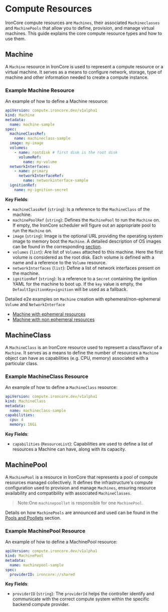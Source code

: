 # Compute Resources

IronCore compute resources are `Machines`, their associated `Machineclasses` and `MachinePools` that allow you to define, provision, and manage virtual machines. This guide explains the core compute resource types and how to use them.

## Machine

A `Machine` resource in IronCore is used to represent a compute resource or a virtual machine. It serves as a means to 
configure network, storage, type of machine and other information needed to create a compute instance.

### Example Machine Resource

An example of how to define a Machine resource:

```yaml
apiVersion: compute.ironcore.dev/v1alpha1
kind: Machine
metadata:
  name: machine-sample
spec:
  machineClassRef:
    name: machineclass-sample
  image: my-image
  volumes:
    - name: rootdisk # first disk is the root disk
      volumeRef:
        name: my-volume
  networkInterfaces:
    - name: primary
      networkInterfaceRef:
        name: networkinterface-sample
  ignitionRef:
    name: my-ignition-secret
```

**Key Fields**:

- `machineClassRef` (`string`): Is a reference to the `MachineClass` of the machine.
- `machinePoolRef` (`string`): Defines the `MachinePool` to run the `Machine` on. If empty, the IronCore scheduler will figure out an appropriate pool to run the `Machine` on.
- `image` (`string`): Image is the optional URL providing the operating system image to memory boot the `Machine`. A detailed description of OS images can be found in the corresponding [section](/iaas/architecture/os-images).
- `volumes` (`list`): Are list of `Volumes` attached to this machine. Here the first volume is considered as the root disk. Each volume is defined with a name and a reference to the `Volume` resource.
- `networkInterfaces` (`list`): Define a list of network interfaces present on the machine.
- `ignitionRef` (`string`): Is a reference to a `Secret` containing the ignition YAML for the machine to boot up. If the `key` value is empty, the `DefaultIgnitionKey=ignition` will be used as a fallback.

Detailed e2e examples on `Machine` creation with ephemeral/non-ephemeral `Volume` and `NetworkInterface`
- [Machine with ephemeral resources](https://github.com/ironcore-dev/ironcore/tree/main/config/samples/e2e/machine-with-ephemeral-resources)
- [Machine with non ephemeral resources](https://github.com/ironcore-dev/ironcore/tree/main/config/samples/e2e/machine-with-non-ephemeral-resources)

## MachineClass

A `MachineClass` is an IronCore resource used to represent a class/flavor of a `Machine`. It serves as a means to 
define the number of resources a `Machine` object can have as capabilities (e.g. CPU, memory) associated with a particular class. 

### Example MachineClass Resource

An example of how to define a `MachineClass` resource:

```yaml
apiVersion: compute.ironcore.dev/v1alpha1
kind: MachineClass
metadata:
  name: machineclass-sample
capabilities:
  cpu: 4
  memory: 16Gi
```

**Key Fields**:

- `capabilities` (`ResourceList`): Capabilities are used to define a list of resources a Machine can have, along with its capacity.

## MachinePool

A `MachinePool` is a resource in IronCore that represents a pool of compute resources managed collectively. It defines 
the infrastructure's compute configuration used to provision and manage `Machines`, ensuring resource availability and 
compatibility with associated `MachineClasses`.
 
> Note:One `machinepoollet` is responsible for one `MachinePool`.

Details on how `MachinePools` are announced and used can be found in the [Pools and Poollets](/iaas/architecture/scheduling) section.

### Example MachinePool Resource

An example of how to define a MachinePool resource:

```yaml
apiVersion: compute.ironcore.dev/v1alpha1
kind: MachinePool
metadata:
  name: machinepool-sample
spec:
  providerID: ironcore://shared
```

**Key Fields**:

- `providerID` (`string`): The `providerId` helps the controller identify and communicate with the correct compute system within the specific backend compute provider.
